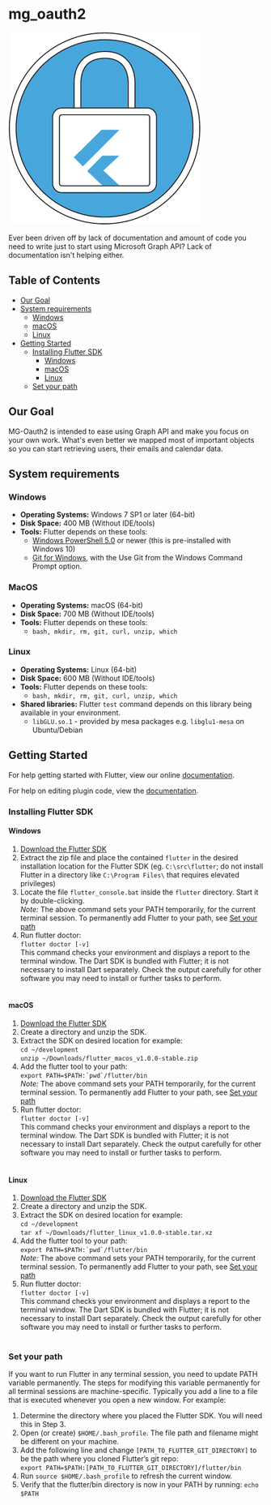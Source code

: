 # mg_oauth2
![mg_oauth2|512x512](https://github.com/BroCode9/mg-oauth2/blob/develop/logo.png)

Ever been driven off by lack of documentation and amount of code you need to write just to start using Microsoft Graph API?
Lack of documentation isn't helping either.

## Table of Contents

- [Our Goal](#our-goal)
- [System requirements](#system-requirements)
  - [Windows](#windows)
  - [macOS](#macos)
  - [Linux](#linux)
- [Getting Started](#getting-started)
  - [Installing Flutter SDK](#installing-flutter-sdk)
    - [Windows](#windows)
    - [macOS](#macos)
    - [Linux](#linux)
  - [Set your path](#set-your-path)

## Our Goal

MG-Oauth2 is intended to ease using Graph API and make you focus on your own work. What's even better we mapped most of important objects so you can start retrieving users, their emails and calendar data. 

## System requirements

### Windows

* **Operating Systems:** Windows 7 SP1 or later (64-bit)
* **Disk Space:** 400 MB (Without IDE/tools)
* **Tools:** Flutter depends on these tools:
  - [Windows PowerShell 5.0](https://docs.microsoft.com/en-us/powershell/scripting/setup/installing-windows-powershell?view=powershell-6) or newer (this is pre-installed with Windows 10)
  - [Git for Windows](https://git-scm.com/download/win), with the Use Git from the Windows Command Prompt option.

### MacOS

* **Operating Systems:** macOS (64-bit)
* **Disk Space:** 700 MB (Without IDE/tools)
* **Tools:** Flutter depends on these tools:
  - ```bash, mkdir, rm, git, curl, unzip, which```
  
### Linux

* **Operating Systems:** Linux (64-bit)
* **Disk Space:** 600 MB (Without IDE/tools)
* **Tools:** Flutter depends on these tools:
  - ```bash, mkdir, rm, git, curl, unzip, which```
* **Shared libraries:** Flutter `test` command depends on this library being available in your environment.
  - ```libGLU.so.1``` - provided by mesa packages e.g. ```libglu1-mesa``` on Ubuntu/Debian
  
## Getting Started

For help getting started with Flutter, view our online
[documentation](https://flutter.io/).

For help on editing plugin code, view the [documentation](https://flutter.io/developing-packages/#edit-plugin-package).

### Installing Flutter SDK

#### Windows
1. [Download the Flutter SDK](https://storage.googleapis.com/flutter_infra/releases/stable/windows/flutter_windows_v1.0.0-stable.zip)
2. Extract the zip file and place the contained `flutter` in the desired installation location for the Flutter SDK (eg. `C:\src\flutter`; do not install Flutter in a directory like `C:\Program Files\` that requires elevated privileges)<br/>
3. Locate the file `flutter_console.bat` inside the `flutter` directory. Start it by double-clicking.<br/>
*Note:* The above command sets your PATH temporarily, for the current terminal session. To permanently add Flutter to your path, see [Set your path](#set-your-path)
5. Run flutter doctor:<br/>
`flutter doctor [-v]`<br/>
This command checks your environment and displays a report to the terminal window. The Dart SDK is bundled with Flutter; it is not necessary to install Dart separately. Check the output carefully for other software you may need to install or further tasks to perform.<br/><br/>

#### macOS
1. [Download the Flutter SDK](https://storage.googleapis.com/flutter_infra/releases/stable/macos/flutter_macos_v1.0.0-stable.zip)
2. Create a directory and unzip the SDK.
3. Extract the SDK on desired location for example:<br/>
`cd ~/development`<br/>
`unzip ~/Downloads/flutter_macos_v1.0.0-stable.zip`<br/>
4. Add the flutter tool to your path:<br/>
```export PATH=$PATH:`pwd`/flutter/bin```<br/>
*Note:* The above command sets your PATH temporarily, for the current terminal session. To permanently add Flutter to your path, see [Set your path](#set-your-path)
5. Run flutter doctor:<br/>
`flutter doctor [-v]`<br/>
This command checks your environment and displays a report to the terminal window. The Dart SDK is bundled with Flutter; it is not necessary to install Dart separately. Check the output carefully for other software you may need to install or further tasks to perform.<br/><br/>

#### Linux
1. [Download the Flutter SDK](https://storage.googleapis.com/flutter_infra/releases/stable/linux/flutter_linux_v1.0.0-stable.tar.xz)
2. Create a directory and unzip the SDK.
3. Extract the SDK on desired location for example:<br/>
`cd ~/development`<br/>
`tar xf ~/Downloads/flutter_linux_v1.0.0-stable.tar.xz`<br/>
4. Add the flutter tool to your path:<br/>
```export PATH=$PATH:`pwd`/flutter/bin```<br/>
*Note:* The above command sets your PATH temporarily, for the current terminal session. To permanently add Flutter to your path, see [Set your path](#set-your-path)
5. Run flutter doctor:<br/>
`flutter doctor [-v]`<br/>
This command checks your environment and displays a report to the terminal window. The Dart SDK is bundled with Flutter; it is not necessary to install Dart separately. Check the output carefully for other software you may need to install or further tasks to perform.<br/><br/>

### Set your path
If you want to run Flutter in any terminal session, you need to update PATH variable permanently. The steps for modifying this variable permanently for all terminal sessions are machine-specific. Typically you add a line to a file that is executed whenever you open a new window. For example:<br/>
1. Determine the directory where you placed the Flutter SDK. You will need this in Step 3.
2. Open (or create) `$HOME/.bash_profile`. The file path and filename might be different on your machine.
3. Add the following line and change `[PATH_TO_FLUTTER_GIT_DIRECTORY]` to be the path where you cloned Flutter’s git repo:<br/>
`export PATH=$PATH:[PATH_TO_FLUTTER_GIT_DIRECTORY]/flutter/bin`
4. Run `source $HOME/.bash_profile` to refresh the current window.
5. Verify that the flutter/bin directory is now in your PATH by running:
`echo $PATH`
